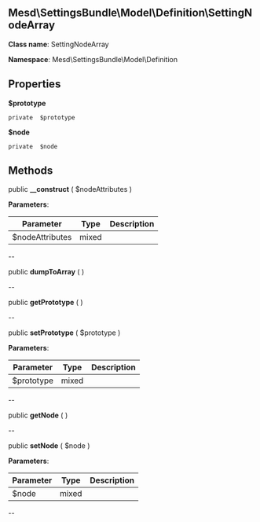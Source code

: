 Mesd\SettingsBundle\Model\Definition\SettingNodeArray
---------------


**Class name**: SettingNodeArray

**Namespace**: Mesd\SettingsBundle\Model\Definition







    

    





Properties
----------


**$prototype**





    private  $prototype






**$node**





    private  $node






Methods
-------


public **__construct** ( $nodeAttributes )











**Parameters**:

| Parameter | Type | Description |
|-----------|------|-------------|
| $nodeAttributes | mixed |  |

--

public **dumpToArray** (  )











--

public **getPrototype** (  )











--

public **setPrototype** ( $prototype )











**Parameters**:

| Parameter | Type | Description |
|-----------|------|-------------|
| $prototype | mixed |  |

--

public **getNode** (  )











--

public **setNode** ( $node )











**Parameters**:

| Parameter | Type | Description |
|-----------|------|-------------|
| $node | mixed |  |

--
